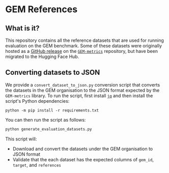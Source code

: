 # GEM References

## What is it?

This repository contains all the reference datasets that are used for running evaluation on the GEM benchmark. Some of these datasets were originally hosted as a [GitHub release](https://github.com/GEM-benchmark/GEM-metrics/releases) on the [`GEM-metrics`](https://github.com/GEM-benchmark/GEM-metrics) repository, but have been migrated to the Hugging Face Hub.

## Converting datasets to JSON

We provide a `convert_dataset_to_json.py` conversion script that converts the datasets in the GEM organisation to the JSON format expected by the `GEM-metrics` library. To run the script, first install [`jq`](https://stedolan.github.io/jq/download/) and then install the script's Python dependencies:

```
python -m pip install -r requirements.txt
```

You can then run the script as follows:

```python
python generate_evaluation_datasets.py
```

This script will:

* Download and convert the datasets under the GEM organisation to JSON format
* Validate that the each dataset has the expected columns of `gem_id`, `target`, and `references`

